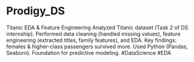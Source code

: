 # Prodigy_DS
Titanic EDA &amp; Feature Engineering  Analyzed Titanic dataset (Task 2 of DS internship). Performed data cleaning (handled missing values), feature engineering (extracted titles, family features), and EDA. Key findings: females &amp; higher-class passengers survived more. Used Python (Pandas, Seaborn). Foundation for predictive modeling. #DataScience #EDA
